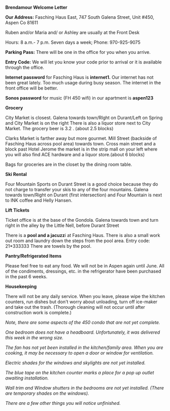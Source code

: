 **Brendamour Welcome Letter**

**Our Address:** Fasching Haus East, 747 South Galena Street, Unit #450,
Aspen Co 81611

Ruben and/or Maria and/ or Ashley are usually at the Front Desk

Hours: 8 a.m.- 7 p.m. Seven days a week; Phone: 970-925-9075

**Parking Pass:** There will be one in the office for you when you
arrive.

**Entry Code:** We will let you know your code prior to arrival or it is
available through the office.

**Internet password** for Fasching Haus is **internet1.** Our internet
has not been great lately. Too much usage during busy season. The
internet in the front office will be better.

**Sonos password** for music (FH 450 wifi) in our apartment is
**aspen123**

**Grocery**

City Market is closest. Galena towards town/RIght on Durant/Left on
Spring and City Market is on the right There is also a liquor store next
to City Market. The grocery beer is 3.2 . (about 2.5 blocks)

Clarks Market is farther away but more gourmet. Mill Street (backside of
Fasching Haus across pool area) towards town. Cross main street and a
block past Hotel Jerome the market is in the strip mall on your left
where you will also find ACE hardware and a liquor store.(about 6
blocks)

Bags for groceries are in the closet by the dining room table.

**Ski Rental**

Four Mountain Sports on Durant Street is a good choice because they do
not charge to transfer your skis to any of the four mountains. Galena
towards town/Right on Durant (first intersection) and Four Mountain is
next to INK coffee and Helly Hansen.

**Lift Tickets**

Ticket office is at the base of the Gondola. Galena towards town and
turn right in the alley by the Little Nell, before Durant Street

There is a **pool and a jacuzz**i at Fasching Haus. There is also a
small work out room and laundry down the steps from the pool area. Entry
code: 21\*333333 There are towels by the pool.

**Pantry/Refrigerated Items**

Please feel free to eat any food. We will not be in Aspen again until
June. All of the condiments, dressings, etc. in the refrigerator have
been purchased in the past 6 weeks.

**Housekeeping**

There will not be any daily service. When you leave, please wipe the
kitchen counters, run dishes but don't worry about unloading, turn off
ice-maker and take out the trash. (Thorough cleaning will not occur
until after construction work is complete.)

*Note, there are some aspects of the 450 condo that are not yet
complete.*

*One bedroom does not have a headboard. Unfortunately, it was delivered
this week in the wrong size.*

*The fan has not yet been installed in the kitchen/family area. When you
are cooking, it may be necessary to open a door or window for
ventilation.*

*Electric shades for the windows and skylights are not yet installed.*

*The blue tape on the kitchen counter marks a place for a pop up outlet
awaiting installation.*

*Wall trim and Window shutters in the bedrooms are not yet installed.
(There are temporary shades on the windows).*

*There are a few other things you will notice unfinished.*
